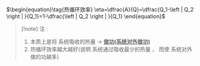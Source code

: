 $\begin{equation}\tag{热循环效率}
\eta=\dfrac{A}{Q}=\dfrac{Q_1-\left | Q_2 \right | }{Q_1}=1-\dfrac{\left | Q_2 \right | }{Q_1}
\end{equation}$

> [!note] 注 :
> 1. 本质上是将 系统吸收的热量 $\rightarrow$ <u>**做功(系统对外做功)**</u>
> 2. 热循环效率越大越好(说明 系统通过吸收最少的热量 ， 而使 系统对外做的功越多)